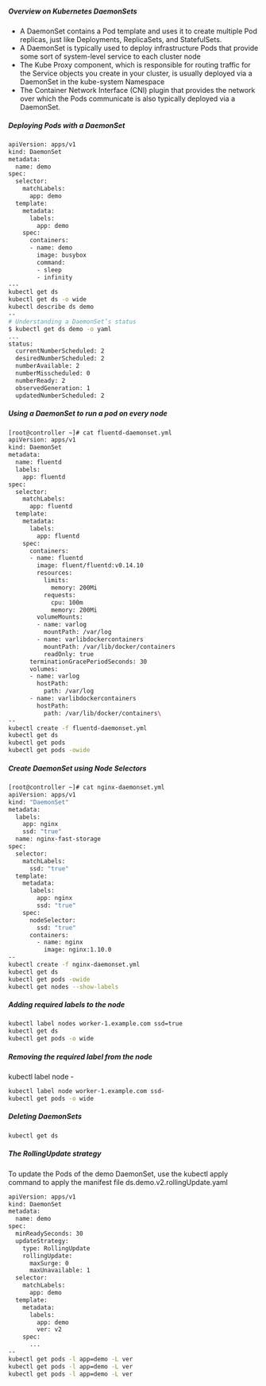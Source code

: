 
##### Overview on Kubernetes DaemonSets

- A DaemonSet contains a Pod template and uses it to create multiple Pod replicas, just like Deployments, ReplicaSets, and StatefulSets.
- A DaemonSet is typically used to deploy infrastructure Pods that provide some sort of system-level service to each cluster node
- The Kube Proxy component, which is responsible for routing traffic for the Service objects you create in your cluster, is usually deployed via a DaemonSet in the kube-system Namespace
- The Container Network Interface (CNI) plugin that provides the network over which the Pods communicate is also typically deployed via a DaemonSet.

##### Deploying Pods with a DaemonSet
``````sh
apiVersion: apps/v1
kind: DaemonSet
metadata:
  name: demo
spec:
  selector:
    matchLabels:
      app: demo
  template:
    metadata:
      labels:
        app: demo
    spec:
      containers:
      - name: demo
        image: busybox
        command:
        - sleep
        - infinity
---
kubectl get ds
kubectl get ds -o wide
kubectl describe ds demo
--
# Understanding a DaemonSet’s status
$ kubectl get ds demo -o yaml
...
status:
  currentNumberScheduled: 2
  desiredNumberScheduled: 2
  numberAvailable: 2
  numberMisscheduled: 0
  numberReady: 2
  observedGeneration: 1
  updatedNumberScheduled: 2

``````


#####  Using a DaemonSet to run a pod on every node

``````sh
[root@controller ~]# cat fluentd-daemonset.yml
apiVersion: apps/v1
kind: DaemonSet
metadata:
  name: fluentd
  labels:
    app: fluentd
spec:
  selector:
    matchLabels:
      app: fluentd
  template:
    metadata:
      labels:
        app: fluentd
    spec:
      containers:
      - name: fluentd
        image: fluent/fluentd:v0.14.10
        resources:
          limits:
            memory: 200Mi
          requests:
            cpu: 100m
            memory: 200Mi
        volumeMounts:
        - name: varlog
          mountPath: /var/log
        - name: varlibdockercontainers
          mountPath: /var/lib/docker/containers
          readOnly: true
      terminationGracePeriodSeconds: 30
      volumes:
      - name: varlog
        hostPath:
          path: /var/log
      - name: varlibdockercontainers
        hostPath:
          path: /var/lib/docker/containers\
--
kubectl create -f fluentd-daemonset.yml
kubectl get ds
kubectl get pods
kubectl get pods -owide

``````
##### Create DaemonSet using Node Selectors
``````sh
[root@controller ~]# cat nginx-daemonset.yml
apiVersion: apps/v1
kind: "DaemonSet"
metadata:
  labels:
    app: nginx
    ssd: "true"
  name: nginx-fast-storage
spec:
  selector:
    matchLabels:
      ssd: "true"
  template:
    metadata:
      labels:
        app: nginx
        ssd: "true"
    spec:
      nodeSelector:
        ssd: "true"
      containers:
        - name: nginx
          image: nginx:1.10.0
--
kubectl create -f nginx-daemonset.yml
kubectl get ds
kubectl get pods -owide
kubectl get nodes --show-labels

``````
#####  Adding required labels to the node
``````sh
kubectl label nodes worker-1.example.com ssd=true
kubectl get ds
kubectl get pods -o wide

``````
#####  Removing the required label from the node
kubectl label node <nodename> <labelname>-
``````sh
kubectl label node worker-1.example.com ssd-
kubectl get pods -o wide
``````
#####  Deleting DaemonSets

``````sh
kubectl get ds
``````

#####  The RollingUpdate strategy
To update the Pods of the demo DaemonSet, use the kubectl apply command to apply the manifest file ds.demo.v2.rollingUpdate.yaml

``````sh
apiVersion: apps/v1
kind: DaemonSet
metadata:
  name: demo
spec:
  minReadySeconds: 30
  updateStrategy:
    type: RollingUpdate
    rollingUpdate:
      maxSurge: 0
      maxUnavailable: 1
  selector:
    matchLabels:
      app: demo
  template:
    metadata:
      labels:
        app: demo
        ver: v2
    spec:
      ...
--
kubectl get pods -l app=demo -L ver
kubectl get pods -l app=demo -L ver
kubectl get pods -l app=demo -L ver

``````